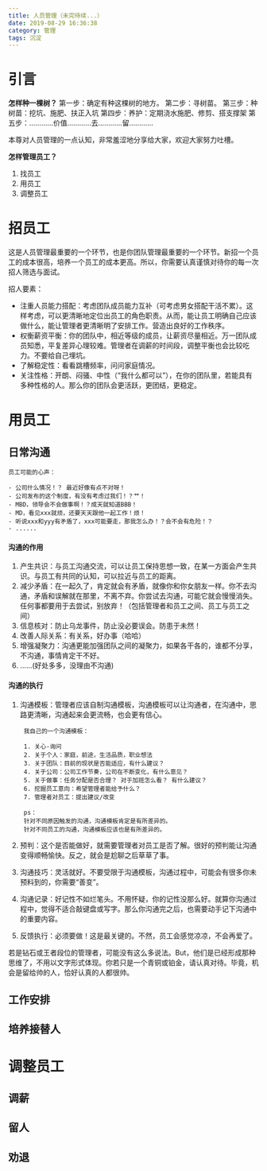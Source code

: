 ```yaml
---
title: 人员管理（未完待续...）
date: 2019-08-29 16:36:38
category: 管理
tags: 沉淀
---
```


# 引言
**怎样种一棵树？**
第一步：确定有种这棵树的地方。
第二步：寻树苗。
第三步：种树苗：挖坑、施肥、扶正入坑
第四步：养护：定期浇水施肥、修剪、搭支撑架
第五步：…………价值…………去…………留…………

<!--more-->

本尊对人员管理的一点认知，非常羞涩地分享给大家，欢迎大家努力吐槽。

**怎样管理员工？**
1. 找员工
2. 用员工
3. 调整员工

# 招员工

这是人员管理最重要的一个环节，也是你团队管理最重要的一个环节。新招一个员工的成本很高，培养一个员工的成本更高。所以，你需要认真谨慎对待你的每一次招人筛选与面试。

招人要素：

- 注重人员能力搭配：考虑团队成员能力互补（可考虑男女搭配干活不累）。这样考虑，可以更清晰地定位出员工的角色职责。从而，能让员工明确自己应该做什么，能让管理者更清晰明了安排工作。营造出良好的工作秩序。
- 权衡薪资平衡：你的团队中，相近等级的成员，让薪资尽量相近。万一团队成员知悉，平复差异心理较难。管理者在调薪的时间段，调整平衡也会比较吃力。不要给自己埋坑。
- 了解稳定性：看看跳槽频率，问问家庭情况。
- 关注性格：开朗、闷骚、中性（“我什么都可以”），在你的团队里，若能具有多种性格的人。那么你的团队会更活跃，更团结，更稳定。

# 用员工

## 日常沟通
    

    员工可能的心声：
    
    - 公司什么情况！？ 最近好像有点不对呀！
    - 公司发布的这个制度，有没有考虑过我们！？艹！
    - MBD，领导会不会做事啊！？成天就知道BBB！
    - MD，看见xxx就烦，还要天天跟他一起工作！烦！
    - 听说xxx和yyy有矛盾了，xxx可能要走，那我怎么办！？会不会有危险！？
    - ......


#### 沟通的作用

1. 产生共识：与员工沟通交流，可以让员工保持思想一致，在某一方面会产生共识。与员工有共同的认知，可以拉近与员工的距离。
2. 减少矛盾：在一起久了，肯定就会有矛盾，就像你和你女朋友一样。你不去沟通，矛盾和误解就在那里，不离不弃。你尝试去沟通，可能它就会慢慢消失。任何事都要用于去尝试，别放弃！（包括管理者和员工之间、员工与员工之间）
3. 信息核对：防止乌龙事件，防止没必要误会。防患于未然！
4. 改善人际关系：有关系，好办事（哈哈）
5. 增强凝聚力：沟通更能加强团队之间的凝聚力，如果各干各的，谁都不分享，不沟通，事情肯定干不好。
6. ......(好处多多，没理由不沟通)

#### 沟通的执行

1. 沟通模板：管理者应该自制沟通模板，沟通模板可以让沟通者，在沟通中，思路更清晰，沟通起来会更流畅，也会更有信心。

        我自己的一个沟通模板：
        
        1. 关心-询问
        2. 关于个人：家庭，前途，生活品质，职业想法
        3. 关于团队：目前的现状是否能适应，有什么建议？
        4. 关于公司：公司工作节奏，公司在不断变化，有什么意见？
        5. 关于做事：任务分配是否合理？ 对于加班怎么看？ 有什么建议？
        6. 挖掘员工意向：希望管理者能给予什么？
        7. 管理者对员工：提出建议/改变
    
        ps：
        针对不同原因触发的沟通，沟通模板肯定是有所差异的。
        针对不同员工的沟通，沟通模板应该也是有所差异的。

2. 预判：这个是否能做好，就需要管理者对员工是否了解。很好的预判能让沟通变得顺畅愉快。反之，就会是尬聊之后草草了事。

3. 沟通技巧：灵活就好。不要受限于沟通模板，沟通过程中，可能会有很多你未预料到的，你需要“善变”。

4. 沟通记录：好记性不如烂笔头。不用怀疑，你的记性没那么好。就算你沟通过程中，觉得不适合敲键盘或写字。那么你沟通完之后，也需要动手记下沟通中的重要内容。

5. 反馈执行：必须要做！这是最关键的。不然，员工会感觉凉凉，不会再爱了。

若是钻石或王者段位的管理者，可能没有这么多说法。But，他们是已经形成那种思维了，不用以文字形式体现。你若只是一个青铜或铂金，请认真对待。毕竟，机会是留给帅的人，恰好认真的人都很帅。

## 工作安排

## 培养接替人

# 调整员工

## 调薪
## 留人
## 劝退



